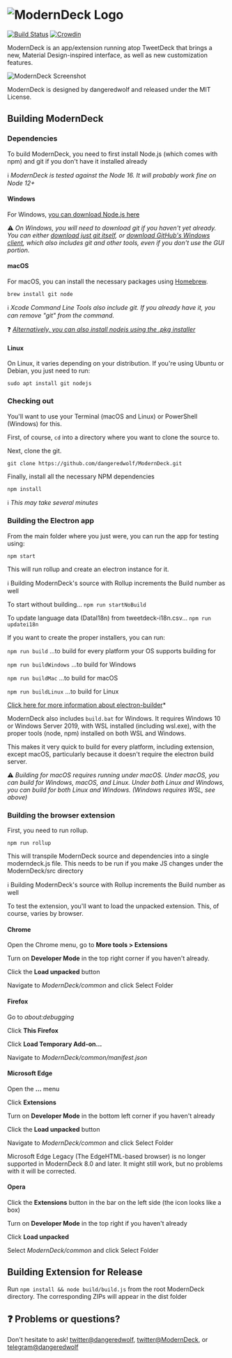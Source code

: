 # ![ModernDeck Logo](https://github.com/dangeredwolf/ModernDeck/raw/master/docs/img/ReadmeLogo.png)

[![Build Status](https://travis-ci.org/dangeredwolf/ModernDeck.svg?branch=master)](https://travis-ci.org/dangeredwolf/ModernDeck)
[![Crowdin](https://badges.crowdin.net/tweetdeck/localized.svg)](https://translate.moderndeck.org/project/tweetdeck)

ModernDeck is an app/extension running atop TweetDeck that brings a new, Material Design-inspired interface, as well as new customization features.

![ModernDeck Screenshot](https://raw.githubusercontent.com/dangeredwolf/ModernDeck/master/docs/img/ReadmeScreenshot.png)

ModernDeck is designed by dangeredwolf and released under the MIT License.


## Building ModernDeck


### Dependencies

To build ModernDeck, you need to first install Node.js (which comes with npm) and git if you don't have it installed already

ℹ *ModernDeck is tested against the Node 16. It will probably work fine on Node 12+*


#### Windows

For Windows, [you can download Node.js here](https://nodejs.org/en/)

⚠ *On Windows, you will need to download git if you haven't yet already. You can either [download just git itself](https://git-scm.com/download/win), or [download GitHub's Windows client](https://desktop.github.com/), which also includes git and other tools, even if you don't use the GUI portion.*


#### macOS

For macOS, you can install the necessary packages using [Homebrew](https://brew.sh/).

`brew install git node`

ℹ *Xcode Command Line Tools also include git. If you already have it, you can remove "git" from the command.*

❓ *[Alternatively, you can also install nodejs using the .pkg installer](https://nodejs.org/en/)*



#### Linux

On Linux, it varies depending on your distribution. If you're using Ubuntu or Debian, you just need to run:

`sudo apt install git nodejs`



### Checking out

You'll want to use your Terminal (macOS and Linux) or PowerShell (Windows) for this.

First, of course, `cd` into a directory where you want to clone the source to.

Next, clone the git.

`git clone https://github.com/dangeredwolf/ModernDeck.git`

Finally, install all the necessary NPM dependencies

`npm install`

ℹ *This may take several minutes*



### Building the Electron app

From the main folder where you just were, you can run the app for testing using:

`npm start`

This will run rollup and create an electron instance for it.

ℹ Building ModernDeck's source with Rollup increments the Build number as well

To start without building...
`npm run startNoBuild`

To update language data (DataI18n) from tweetdeck-i18n.csv...
`npm run updatei18n`

If you want to create the proper installers, you can run:

`npm run build`
...to build for every platform your OS supports building for

`npm run buildWindows`
...to build for Windows

`npm run buildMac`
...to build for macOS

`npm run buildLinux`
...to build for Linux

[Click here for more information about electron-builder](https://www.electron.build/)*

ModernDeck also includes `build.bat` for Windows.
It requires Windows 10 or Windows Server 2019, with WSL installed (including wsl.exe), with the proper tools (node, npm) installed on both WSL and Windows.

This makes it very quick to build for every platform, including extension, except macOS, particularly because it doesn't require the electron build server.

⚠ *Building for macOS requires running under macOS. Under macOS, you can build for Windows, macOS, and Linux. Under both Linux and Windows, you can build for both Linux and Windows. (Windows requires WSL, see above)*

### Building the browser extension

First, you need to run rollup.

`npm run rollup`

This will transpile ModernDeck source and dependencies into a single moderndeck.js file. This needs to be run if you make JS changes under the ModernDeck/src directory

ℹ Building ModernDeck's source with Rollup increments the Build number as well

To test the extension, you'll want to load the unpacked extension. This, of course, varies by browser.


#### Chrome

Open the Chrome menu, go to **More tools > Extensions**

Turn on **Developer Mode** in the top right corner if you haven't already.

Click the **Load unpacked** button

Navigate to *ModernDeck/common* and click Select Folder


#### Firefox

Go to *about:debugging*

Click **This Firefox**

Click **Load Temporary Add-on...**

Navigate to *ModernDeck/common/manifest.json*


#### Microsoft Edge

Open the **...** menu

Click **Extensions**

Turn on **Developer Mode** in the bottom left corner if you haven't already

Click the **Load unpacked** button

Navigate to *ModernDeck/common* and click Select Folder

Microsoft Edge Legacy (The EdgeHTML-based browser) is no longer supported in ModernDeck 8.0 and later. It might still work, but no problems with it will be corrected.

#### Opera

Click the **Extensions** button in the bar on the left side (the icon looks like a box)

Turn on **Developer Mode** in the top right if you haven't already

Click **Load unpacked**

Select *ModernDeck/common* and click Select Folder


## Building Extension for Release

Run `npm install && node build/build.js` from the root ModernDeck directory. The corresponding ZIPs will appear in the dist folder

## ❓ Problems or questions?

Don't hesitate to ask!
[twitter@dangeredwolf](https://twitter.com/dangeredwolf), [twitter@ModernDeck](https://twitter.com/ModernDeck), or [telegram@dangeredwolf](https://t.me/dangeredwolf)
